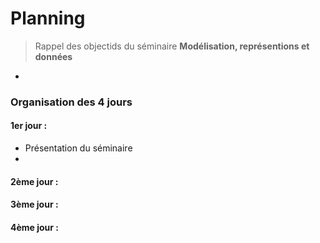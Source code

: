 # Planning

> Rappel des objectids du séminaire **Modélisation, représentions et données**

* 

### Organisation des 4 jours



#### 1er jour :
* Présentation du séminaire 
* 

#### 2ème jour :

#### 3ème jour :

#### 4ème jour :